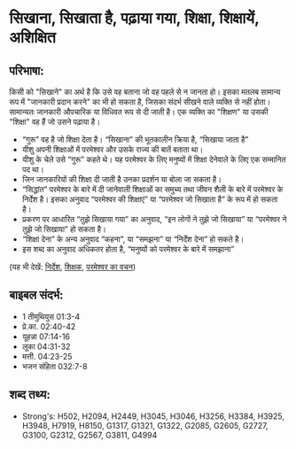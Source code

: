 # सिखाना, सिखाता है, पढ़ाया गया, शिक्षा, शिक्षायें, अशिक्षित #

## परिभाषा: ##

किसी को "सिखाने" का अर्थ है कि उसे वह बताना जो वह पहले से न जानता हो। इसका मतलब सामान्य रूप में "जानकारी प्रदान करने" का भी हो सकता है, जिसका संदर्भ सीखने वाले व्यक्ति से नहीं होता। सामान्यतः जानकारी औपचारिक या विधिवत रूप से दी जाती है। एक व्यक्ति का "शिक्षण" या उसकी "शिक्षा" वह हैं जो उसने पढ़ाया है।

* “गुरू” वह है जो शिक्षा देता है। “सिखाना” की भूतकालीन क्रिया है, “सिखाया जाता है”
* यीशु अपनी शिक्षाओं में परमेश्वर और उसके राज्य की बातें बताता था।
* यीशु के चेले उसे “गुरू” कहते थे। यह परमेश्वर के लिए मनुष्यों में शिक्षा देनेवाले के लिए एक सम्मानित पद था।
* जिन जानकारियों की शिक्षा दी जाती है उनका प्रदर्शन या बोला जा सकता है।
* “सिद्धांत” परमेश्वर के बारे में दी जानेवाली शिक्षाओं का समुच्य तथा जीवन शैली के बारे में परमेश्वर के निर्देश है। इसका अनुवाद “परमेश्वर की शिक्षाएं” या “परमेश्वर जो सिखाता है” के रूप में हो सकता है।
* प्रकरण पर आधारित “तुझे सिखाया गया” का अनुवाद, “इन लोगों ने तुझे जो सिखाया” या “परमेश्वर ने तुझे जो सिखाया” हो सकता है।
* “शिक्षा देना” के अन्य अनुवाद “कहना”, या “समझना” या “निर्देश देना” हो सकते है।
* इस शब्द का अनुवाद अधिकतर होता है, “मनुष्यों को परमेश्वर के बारे में समझाना”

(यह भी देखें: [निर्देश](../instruct.md), [शिक्षक](../teacher.md), [परमेश्वर का वचन](../wordofgod.md))

## बाइबल संदर्भ: ##

* 1 तीमुथियुस 01:3-4
* प्रे.का. 02:40-42
* यूहन्ना 07:14-16
* लूका 04:31-32
* मत्ती. 04:23-25
* भजन संहिता 032:7-8

## शब्द तथ्य: ##

* Strong's: H502, H2094, H2449, H3045, H3046, H3256, H3384, H3925, H3948, H7919, H8150, G1317, G1321, G1322, G2085, G2605, G2727, G3100, G2312, G2567, G3811, G4994
